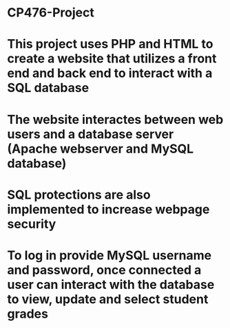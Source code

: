 # CP476-Project
# This project uses PHP and HTML to create a website that utilizes a front end and back end to interact with a SQL database
# The website interactes between web users and a database server (Apache webserver and MySQL database)
# SQL protections are also implemented to increase webpage security
# To log in provide MySQL username and password, once connected a user can interact with the database to view, update and select student grades